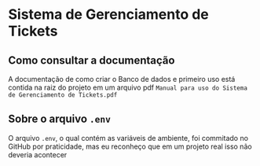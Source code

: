 ﻿# Sistema de Gerenciamento de Tickets

## Como consultar a documentação

A documentação de como criar o Banco de dados  e primeiro uso está contida na raiz do projeto em um arquivo pdf `Manual para uso do Sistema de Gerenciamento de Tickets.pdf`

## Sobre o arquivo `.env`

O arquivo `.env`, o qual contém as variáveis de ambiente, foi commitado no GitHub por praticidade, mas eu reconheço que em um projeto real isso não deveria acontecer

